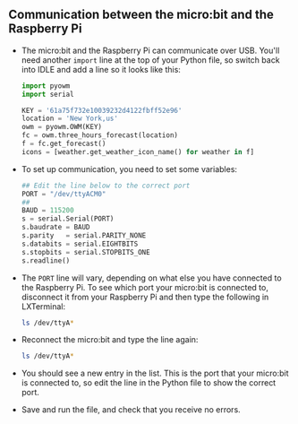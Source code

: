 ## Communication between the micro:bit and the Raspberry Pi

-  The micro:bit and the Raspberry Pi can communicate over USB. You'll need another `import` line at the top of your Python file, so switch back into IDLE and add a line so it looks like this:

	```python
	import pyowm
	import serial

	KEY = '61a75f732e10039232d4122fbff52e96'
	location = 'New York,us'
	owm = pyowm.OWM(KEY)
	fc = owm.three_hours_forecast(location)
	f = fc.get_forecast()
	icons = [weather.get_weather_icon_name() for weather in f]
	```

-  To set up communication, you need to set some variables:

	```python
	## Edit the line below to the correct port
	PORT = "/dev/ttyACM0"
	##
	BAUD = 115200
	s = serial.Serial(PORT)
	s.baudrate = BAUD
	s.parity   = serial.PARITY_NONE
	s.databits = serial.EIGHTBITS
	s.stopbits = serial.STOPBITS_ONE
	s.readline()
	```

-  The `PORT` line will vary, depending on what else you have connected to the Raspberry Pi. To see which port your micro:bit is connected to, disconnect it from your Raspberry Pi and then type the following in LXTerminal:

	```bash
	ls /dev/ttyA*
	```

-  Reconnect the micro:bit and type the line again:

	```bash
	ls /dev/ttyA*
	```

-  You should see a new entry in the list. This is the port that your micro:bit is connected to, so edit the line in the Python file to show the correct port.

-  Save and run the file, and check that you receive no errors.

